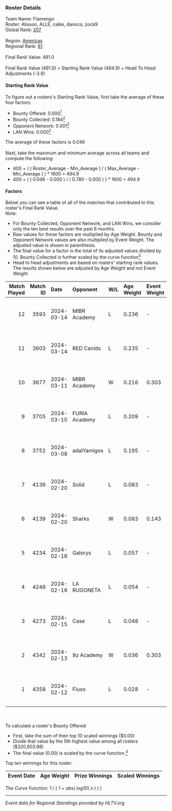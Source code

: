 ### Roster Details<br />
Team Name: Flamengo<br />
Roster: Alisson, ALLE, caike, danoco, zock9<br />
Global Rank: [207](../standings_global.md)<br />
<br />
Region: [Americas]( ../standings_americas.md)<br />
Regional Rank: [61]( ../standings_americas.md)<br />
<br />
Final Rank Value:  491.0<br />
<br />
Final Rank Value (491.0) = Starting Rank Value (494.9) + Head To Head Adjustments (-3.9)<br />

#### Starting Rank Value<br />
To figure out a rosters's Starting Rank Value, first take the average of these four factors:<br />
- Bounty Offered: 0.000[<sup>1</sup>](#table2)
- Bounty Collected: 0.184[<sup>2</sup>](#table1)
- Opponent Network: 0.001[<sup>2</sup>](#table1)
- LAN Wins: 0.000[<sup>2</sup>](#table1)

The average of these factors is 0.046<br />
<br />
Next, take the maximum and minimum average across all teams and compute the following:<br />
- 400 + ( ( Roster_Average - Min_Average ) / ( Max_Average - Min_Average ) ) * 1600 = 494.9
- 400 + ( ( 0.046 - 0.000 ) / ( 0.780 - 0.000 ) ) * 1600 = 494.9


#### Factors<br />
Below you can see a table of all of the matches that contributed to this roster's Final Rank Value.<br />
Note:<br />

- For Bounty Collected, Opponent Network, and LAN Wins, we consider only the ten best results over the past 6 months.
- Raw values for those factors are multiplied by Age Weight. Bounty and Opponent Network values are also multiplied by Event Weight. The adjusted value is shown in parenthesis.
- The final value for a factor is the total of its adjusted values divided by 10. Bounty Collected is further scaled by the curve function[<sup>3</sup>](#curveFunction)
- Head to head adjustments are based on rosters' starting rank values. The results shown below are adjusted by Age Weight and not Event Weight
<span id="table1"></span><br />


| Match Played | Match ID | Date       | Opponent      | W/L | Age Weight | Event Weight | Bounty Collected | Opponent Network | LAN Wins  | H2H Adj. | Roster                                |
| -: | -: | :- | :- | :- | :- | :- | :- | :- | :- | -: | :- |
|           12 |     3593 | 2024-03-14 | MIBR Academy  | L   | 0.236      | -            | -                | -                | -         |    -3.56 | Alisson, ALLE, caike, danoco, zock9   |
|           11 |     3603 | 2024-03-14 | RED Canids    | L   | 0.235      | -            | -                | -                | -         |    -0.27 | Alisson, ALLE, caike, danoco, zock9   |
|           10 |     3677 | 2024-03-11 | MIBR Academy  | W   | 0.216      | 0.303        | 0.000 (0.000)    | 0.022 (0.001)    | 0 (0.000) |     3.57 | Alisson, ALLE, caike, danoco, zock9   |
|            9 |     3705 | 2024-03-10 | FURIA Academy | L   | 0.209      | -            | -                | -                | -         |    -3.12 | Alisson, ALLE, danoco, voltera, zock9 |
|            8 |     3752 | 2024-03-08 | adalYamigos   | L   | 0.195      | -            | -                | -                | -         |    -2.24 | Alisson, ALLE, danoco, voltera, zock9 |
|            7 |     4136 | 2024-02-20 | Solid         | L   | 0.083      | -            | -                | -                | -         |    -0.25 | Alisson, ALLE, danoco, LUCAS1, zock9  |
|            6 |     4139 | 2024-02-20 | Sharks        | W   | 0.083      | 0.143        | 0.030 (0.000)    | 0.558 (0.007)    | 0 (0.000) |     2.45 | Alisson, ALLE, danoco, LUCAS1, zock9  |
|            5 |     4234 | 2024-02-16 | Galorys       | L   | 0.057      | -            | -                | -                | -         |    -0.17 | ALLE, danoco, LUCAS1, ph1, zock9      |
|            4 |     4248 | 2024-02-16 | LA RUGONETA   | L   | 0.054      | -            | -                | -                | -         |    -0.76 | ALLE, danoco, LUCAS1, ph1, zock9      |
|            3 |     4273 | 2024-02-15 | Case          | L   | 0.048      | -            | -                | -                | -         |    -0.12 | ALLE, danoco, LUCAS1, ph1, zock9      |
|            2 |     4342 | 2024-02-13 | 9z Academy    | W   | 0.036      | 0.303        | 0.000 (0.000)    | 0.069 (0.001)    | 0 (0.000) |     0.59 | ALLE, danoco, LUCAS1, sakamoto, zock9 |
|            1 |     4358 | 2024-02-12 | Fluxo         | L   | 0.028      | -            | -                | -                | -         |    -0.04 | ALLE, danoco, LUCAS1, sakamoto, zock9 |

<br />
<span id="table2"></span><br />
To calculate a roster's Bounty Offered:<br />

- First, take the sum of their top 10 scaled winnings ($0.00)
- Divide that value by the 5th highest value among all rosters ($320,603.98)
- The final value (0.00) is scaled by the curve function.[<sup>3</sup>](#curveFunction)

Top ten winnings for this roster:<br />

| Event Date | Age Weight | Prize Winnings | Scaled Winnings |
| :- | -: | :- | :- |


<span id="curveFunction"></span>_The Curve Function: 1 / ( 1 + abs( log10( x ) ) )_<br />

---
_Event data for Regional Standings provided by HLTV.org_<br />
